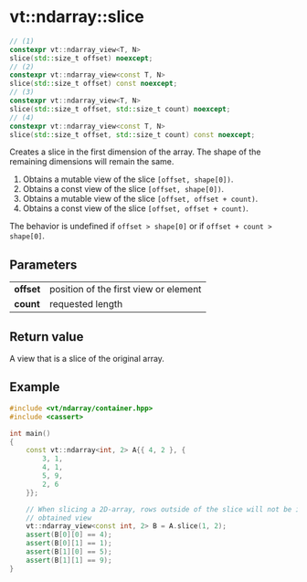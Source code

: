 vt::ndarray::slice
==================

```c++
// (1)
constexpr vt::ndarray_view<T, N>
slice(std::size_t offset) noexcept;
// (2)
constexpr vt::ndarray_view<const T, N>
slice(std::size_t offset) const noexcept;
// (3)
constexpr vt::ndarray_view<T, N>
slice(std::size_t offset, std::size_t count) noexcept;
// (4)
constexpr vt::ndarray_view<const T, N>
slice(std::size_t offset, std::size_t count) const noexcept;
```

Creates a slice in the first dimension of the array. The shape of the remaining dimensions will remain the same.

1. Obtains a mutable view of the slice `[offset, shape[0])`.
2. Obtains a const view of the slice `[offset, shape[0])`.
3. Obtains a mutable view of the slice `[offset, offset + count)`.
4. Obtains a const view of the slice `[offset, offset + count)`.

The behavior is undefined if `offset > shape[0]` or if `offset + count > shape[0]`.

Parameters
----------

|||
---------- | -------------------------------------
**offset** | position of the first view or element
**count**  | requested length

Return value
------------

A view that is a slice of the original array.

Example
-------

```c++
#include <vt/ndarray/container.hpp>
#include <cassert>

int main()
{
    const vt::ndarray<int, 2> A{{ 4, 2 }, {
        3, 1,
        4, 1,
        5, 9,
        2, 6
    }};

    // When slicing a 2D-array, rows outside of the slice will not be in the
    // obtained view
    vt::ndarray_view<const int, 2> B = A.slice(1, 2);
    assert(B[0][0] == 4);
    assert(B[0][1] == 1);
    assert(B[1][0] == 5);
    assert(B[1][1] == 9);
}
```
